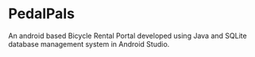 # PedalPals

An android based Bicycle Rental Portal developed using Java and SQLite database management system in Android Studio.
